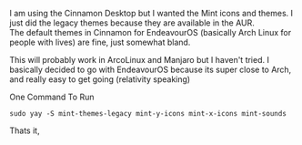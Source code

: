 I am using the Cinnamon Desktop but I wanted the Mint icons and themes.
I just did the legacy themes because they are available in the AUR.  
The default themes in Cinnamon for EndeavourOS (basically Arch Linux for people with lives) are fine, just somewhat bland.

This will probably work in ArcoLinux and Manjaro but I haven't tried.  I basically decided to go with EndeavourOS because its super close to Arch, and really easy to get going (relativity speaking)

One Command To Run

`sudo yay -S mint-themes-legacy mint-y-icons mint-x-icons mint-sounds`

Thats it, 
